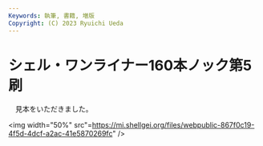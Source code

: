 ```yaml
---
Keywords: 執筆, 書籍, 増版
Copyright: (C) 2023 Ryuichi Ueda
---
```


# シェル・ワンライナー160本ノック第5刷

　見本をいただきました。


<img width="50%" src"=https://mi.shellgei.org/files/webpublic-867f0c19-4f5d-4dcf-a2ac-41e5870269fc" />
